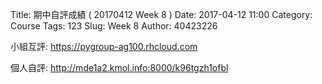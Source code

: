 Title: 期中自評成績 ( 20170412 Week 8 )
Date: 2017-04-12 11:00
Category: Course
Tags: 123
Slug: Week 8
Author: 40423226

<p>小組互評: <a href="https://pygroup-ag100.rhcloud.com">https://pygroup-ag100.rhcloud.com</a></p>

<p>個人自評: <a href="http://mde1a2.kmol.info:8000/k96tgzh1ofbl">http://mde1a2.kmol.info:8000/k96tgzh1ofbl</a></p>